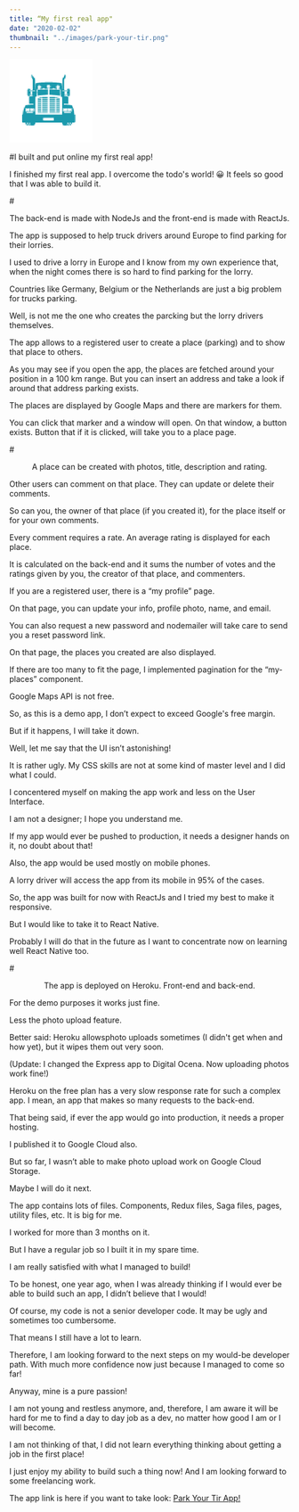 ```yaml
---
title: “My first real app"
date: "2020-02-02"
thumbnail: "../images/park-your-tir.png"
---
```


![Park Your Tir](../images/park-your-tir.png)

#I built and put online my first real app!

I finished my first real app. I overcome the todo's world! 😀 It feels so good that I was able to build it.

#<center>The back-end is made with NodeJs and the front-end is made with ReactJs.</center>

The app is supposed to help truck drivers around Europe to find parking for their lorries.

I used to drive a lorry in Europe and I know from my own experience that, when the night comes there is so hard to find parking for the lorry.

Countries like Germany, Belgium or the Netherlands are just a big problem for trucks parking.

Well, is not me the one who creates the parcking but the lorry drivers themselves.

The app allows to a registered user to create a place (parking) and to show that place to others.

As you may see if you open the app, the places are fetched around your position in a 100 km range. But you can insert an address and take a look if around that address parking exists.

The places are displayed by Google Maps and there are markers for them.

You can click that marker and a window will open. On that window, a button exists. Button that if it is clicked, will take you to a place page.

#<center>A place can be created with photos, title, description and rating.</center>

Other users can comment on that place. They can update or delete their comments.

So can you, the owner of that place (if you created it), for the place itself or for your own comments.

Every comment requires a rate. An average rating is displayed for each place.

It is calculated on the back-end and it sums the number of votes and the ratings given by you, the creator of that place, and commenters.

If you are a registered user, there is a “my profile” page.

On that page, you can update your info, profile photo, name, and email.

You can also request a new password and nodemailer will take care to send you a reset password link.

On that page, the places you created are also displayed.

If there are too many to fit the page, I implemented pagination for the “my-places” component.

Google Maps API is not free.

So, as this is a demo app, I don’t expect to exceed Google's free margin.

But if it happens, I will take it down.

Well, let me say that the UI isn’t astonishing!

It is rather ugly. My CSS skills are not at some kind of master level and I did what I could.

I concentered myself on making the app work and less on the User Interface.

I am not a designer; I hope you understand me.

If my app would ever be pushed to production, it needs a designer hands on it, no doubt about that!

Also, the app would be used mostly on mobile phones.

A lorry driver will access the app from its mobile in 95% of the cases.

So, the app was built for now with ReactJs and I tried my best to make it responsive.

But I would like to take it to React Native.

Probably I will do that in the future as I want to concentrate now on learning well React Native too.

#<center>The app is deployed on Heroku. Front-end and back-end.</center>

For the demo purposes it works just fine.

Less the photo upload feature.

Better said: Heroku allowsphoto uploads sometimes (I didn't get when and how yet), but it wipes them out very soon.

(Update: I changed the Express app to Digital Ocena. Now uploading photos work fine!)

Heroku on the free plan has a very slow response rate for such a complex app. I mean, an app that makes so many requests to the back-end.

That being said, if ever the app would go into production, it needs a proper hosting.

I published it to Google Cloud also.

But so far, I wasn’t able to make photo upload work on Google Cloud Storage.

Maybe I will do it next.

The app contains lots of files. Components, Redux files, Saga files, pages, utility files, etc. It is big for me.

I worked for more than 3 months on it.

But I have a regular job so I built it in my spare time.

I am really satisfied with what I managed to build!

To be honest, one year ago, when I was already thinking if I would ever be able to build such an app, I didn’t believe that I would!

Of course, my code is not a senior developer code. It may be ugly and sometimes too cumbersome.

That means I still have a lot to learn.

Therefore, I am looking forward to the next steps on my would-be developer path. With much more confidence now just because I managed to come so far!

Anyway, mine is a pure passion!

I am not young and restless anymore, and, therefore, I am aware it will be hard for me to find a day to day job as a dev, no matter how good I am or I will become.

I am not thinking of that, I did not learn everything thinking about getting a job in the first place!

I just enjoy my ability to build such a thing now! And I am looking forward to some freelancing work.

The app link is here if you want to take look:
<a href="https://park-your-tir.netlify.app/" target="_blank">Park Your Tir App!</a>
